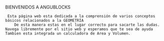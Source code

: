 ﻿BIENVENIDOS A ANGUBLOCKS 
	
	 Esta página web esta dedicada a la comprensión de varios conceptos básicos relacionados a la GEOMETRÍA
        De esta manera estas en el lugar correcto para sacarte las dudas. Navega libremente por el sitio web y esperamos que te sea de ayuda
	Tambien esta integrada un calculadora de Area y Volumen.